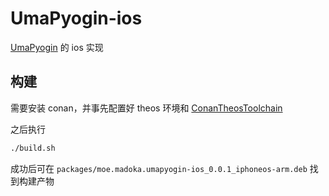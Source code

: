 UmaPyogin-ios
====

[UmaPyogin](https://github.com/akemimadoka/UmaPyogin) 的 ios 实现

构建
----
需要安装 conan，并事先配置好 theos 环境和 [ConanTheosToolchain](https://github.com/akemimadoka/ConanTheosToolchain)

之后执行

```bash
./build.sh
```

成功后可在 `packages/moe.madoka.umapyogin-ios_0.0.1_iphoneos-arm.deb` 找到构建产物
